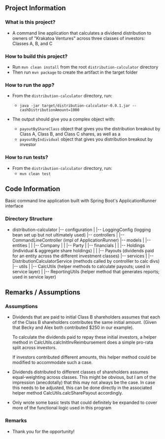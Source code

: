 ## Project Information

### What is this project?
- A command line application that calculates a dividend distribution to owners of 
    "Krakatoa Ventures" across three classes of investors: Classes A, B, and C

### How to build this project?

- Run `mvn clean install` from the root `distribution-calculator` directory
- Then run `mvn package` to create the artifact in the target folder
     
### How to run the app?

- From the `distribution-calculator` directory, run:
    - `java -jar target/distribution-calculator-0.0.1.jar --cashDistributionAmount=1000`
    
- The output should give you a complex object with:
    - `payoutByShareClass` object that gives you the distribution breakout by 
        Class A, Class B, and Class C shares, as well as a 
    - `payoutByIndividual` object that gives you distribution breakout by investor
    
### How to run tests?

- From the `distribution-calculator` directory, run:
    - `mvn clean test`
    
## Code Information

Basic command line application built with Spring Boot's ApplicationRunner interface
    
### Directory Structure

- distribution-calculator
    |-- configuration
    |   |-- LoggingConfig (logging bean set up but not ultimately used)
    |-- controllers
    |   |-- CommandLineController (impl of ApplicationRunner)
    |-- models
    |   |-- entities
    |   |   |-- Company
    |   |   |-- Party
    |   |-- financials
    |   |   |-- Holdings (individual & aggregate share holdings)
    |   |   |-- Payouts (dividends paid for an entity across the different investment classes)
    |-- services
    |   |-- DistributionCalculatorService (methods called by controlller to calc divs)
    |-- utils
    |   |-- CalcUtils (helper methods to calculate payouts; used in service layer)
    |   |-- ReportingUtils (helper method that generates reports; used in service layer)

## Remarks / Assumptions

### Assumptions

- Dividends that are paid to initial Class B shareholders assumes that each of the 
    Class B shareholders contributes the same initial amount. (Given that Becky and Alex 
    both contributed $250 in our example).
    
    To calculate the dividends paid to repay these initial investors, a helper method in 
    CalcUtils.calcInitInvReimbursement does a simple pro-rata split across investors. 
    
    If investors contributed different amounts, this helper method could be modified 
    to accommodate such a case.
    
- Dividends distributed to different classes of shareholders assumes equal-weighting across
    classes. This might be obvious, but I am of the impression (anecdotally) that this may not
    always be the case. In case this needs to be adjusted, this can be done directly in
    the associated helper method CalcUtils.calcSharePayout accordingly.
    
- Only wrote some basic tests that could definitely be expanded to cover more of the 
    functional logic used in this program
    
### Remarks

- Thank you for the opportunity!